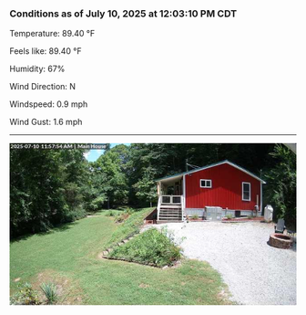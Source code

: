### Conditions as of July 10, 2025 at 12:03:10 PM CDT 

Temperature: 89.40 &deg;F

Feels like: 89.40 &deg;F

Humidity: 67%

Wind Direction: N

Windspeed: 0.9 mph

Wind Gust: 1.6 mph

---

<img src="./images/latest.jpeg"/>

